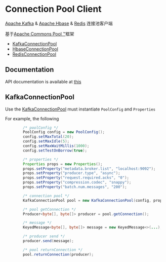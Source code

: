 Connection Pool Client
==============================
  [Apache Kafka](http://kafka.apache.org/) &amp; [Apache Hbase](http://hbase.apache.org/) &amp; [Redis](http://redis.io/) 连接池客户端
  
  基于[Apache Commons Pool ™](http://commons.apache.org/proper/commons-pool/)框架
  * [KafkaConnectionPool](https://github.com/darkphoenixs/connection-pool-client/blob/master/src/main/java/org/darkphoenixs/pool/kafka/KafkaConnectionPool.java)
  * [HbaseConnectionPool](https://github.com/darkphoenixs/connection-pool-client/blob/master/src/main/java/org/darkphoenixs/pool/hbase/HbaseConnectionPool.java)
  * [RedisConnectionPool](https://github.com/darkphoenixs/connection-pool-client/blob/master/src/main/java/org/darkphoenixs/pool/redis/RedisConnectionPool.java)

## Documentation

API documentation is available at [this]()

## KafkaConnectionPool

Use the [KafkaConnectionPool](https://github.com/darkphoenixs/connection-pool-client/blob/master/src/main/java/org/darkphoenixs/pool/kafka/KafkaConnectionPool.java) must instantiate `PoolConfig` and `Properties`

For example, the following 
```java
		/* poolConfig */
		PoolConfig config = new PoolConfig();
		config.setMaxTotal(20);
		config.setMaxIdle(5);
		config.setMaxWaitMillis(1000);
		config.setTestOnBorrow(true);

		/* properties */
		Properties props = new Properties();
		props.setProperty("metadata.broker.list", "localhost:9092");
		props.setProperty("producer.type", "async");
		props.setProperty("request.required.acks", "0");
		props.setProperty("compression.codec", "snappy");
		props.setProperty("batch.num.messages", "200");

		/* connection pool */
		KafkaConnectionPool pool = new KafkaConnectionPool(config, props);

		/* pool getConnection */
		Producer<byte[], byte[]> producer = pool.getConnection();

		/* message */
		KeyedMessage<byte[], byte[]> message = new KeyedMessage<>(...);

		/* producer send */
		producer.send(message);

		/* pool returnConnection */
		pool.returnConnection(producer);
```
